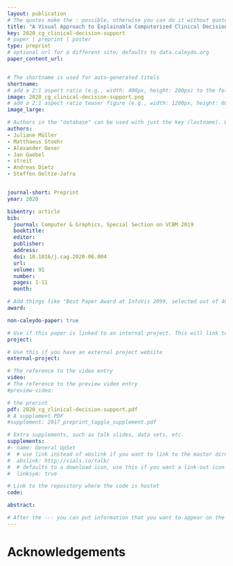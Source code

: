 ```yaml
---
layout: publication
# The quotes make the : possible, otherwise you can do it without quotes
title: "A Visual Approach to Explainable Computerized Clinical Decision Support"
key: 2020_cg_clinical-decision-support
# paper | preprint | poster
type: preprint
# optional url for a different site; defaults to data.caleydo.org
paper_content_url: 


# The shortname is used for auto-generated titels
shortname: 
# add a 2:1 aspect ratio (e.g., width: 400px, height: 200px) to the folder /assets/images/papers/
image: 2020_cg_clinical-decision-support.png
# add a 2:1 aspect ratio teaser figure (e.g., width: 1200px, height: 600px) to the folder /assets/images/papers/
image_large: 

# Authors in the "database" can be used with just the key (lastname). Others can be written properly.
authors:
- Juliane Müller 
- Matthaeus Stoehr
- Alexander Oeser
- Jan Gaebel
- streit 
- Andreas Dietz
- Steffen Oeltze-Jafra


journal-short: Preprint
year: 2020

bibentry: article
bib:
  journal: Computer & Graphics, Special Section on VCBM 2019
  booktitle: 
  editor: 
  publisher:
  address: 
  doi: 10.1016/j.cag.2020.06.004
  url: 
  volume: 91
  number: 
  pages: 1-11
  month: 

# Add things like "Best Paper Award at InfoVis 2099, selected out of 4000 submissions"
award:

non-caleydo-paper: true

# Use if this paper is linked to an internal project. This will link to the project site
project: 

# Use this if you have an external project website
external-project: 

# The reference to the video entry
video: 
# The reference to the preview video entry
#preview-video:

# the prerint
pdf: 2020_cg_clinical-decision-support.pdf
# A supplement PDF
#supplement: 2017_preprint_taggle_supplement.pdf

# Extra supplements, such as talk slides, data sets, etc.
supplements:
#- name: General UpSet
#  # use link instead of abslink if you want to link to the master directory
#  abslink: http://vials.io/talk/
#  # defaults to a download icon, use this if you want a link-out icon
#  linksym: true

# Link to the repository where the code is hostet
code: 

abstract: 

# After the --- you can put information that you want to appear on the website using markdown formatting or HTML. A good example are acknowledgements, extra references, an erratum, etc.
---
```



# Acknowledgements


